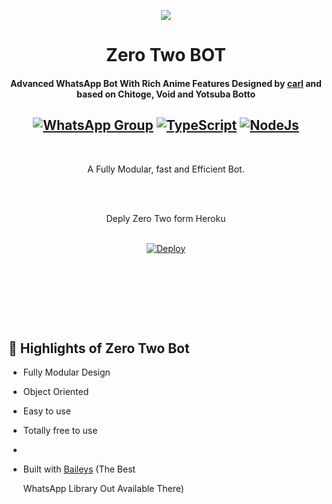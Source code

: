 <div align="center">

<a href="https://ibb.co/6P3BsqY"><img src="https://wallpapercave.com/w/uwp2159409.jpeg" border="0"></a>

# **Zero Two BOT**

#### **Advanced WhatsApp Bot With Rich Anime Features Designed by [carl](https://github.com/carl9P) and based on Chitoge, Void and Yotsuba Botto**

## [![WhatsApp Group](https://img.shields.io/badge/WhatsApp-25D366?style=for-the-badge&logo=whatsapp&logoColor=white)](https://chat.whatsapp.com/KK6AVKEwPVJ0aXoWo2cK2g) [![TypeScript](https://img.shields.io/badge/TypeScript-007ACC?style=for-the-badge&logo=typescript&logoColor=white)](https://www.typescriptlang.org/) [![NodeJs](https://img.shields.io/badge/Node.js-43853D?style=for-the-badge&logo=node.js&logoColor=white)](https://nodejs.org/en/)

<br/>

A Fully Modular, fast and Efficient Bot. <br>

<br/>

    

    

<br/>   

Deply Zero Two form Heroku

<br>[![Deploy](https://www.herokucdn.com/deploy/button.png)](https://heroku.com/deploy?template=https://github.com/carl9P/Zero-two-botto)

<br/><br/>

<br></div>





    

<br></div>

## 🦋 Highlights of Zero Two Bot

-   Fully Modular Design

-   Object Oriented

-   Easy to use

-   Totally free to use

- 

-   Built with [Baileys](https://github.com/adiwajshing/baileys) (The Best

    WhatsApp Library Out Available There)



















